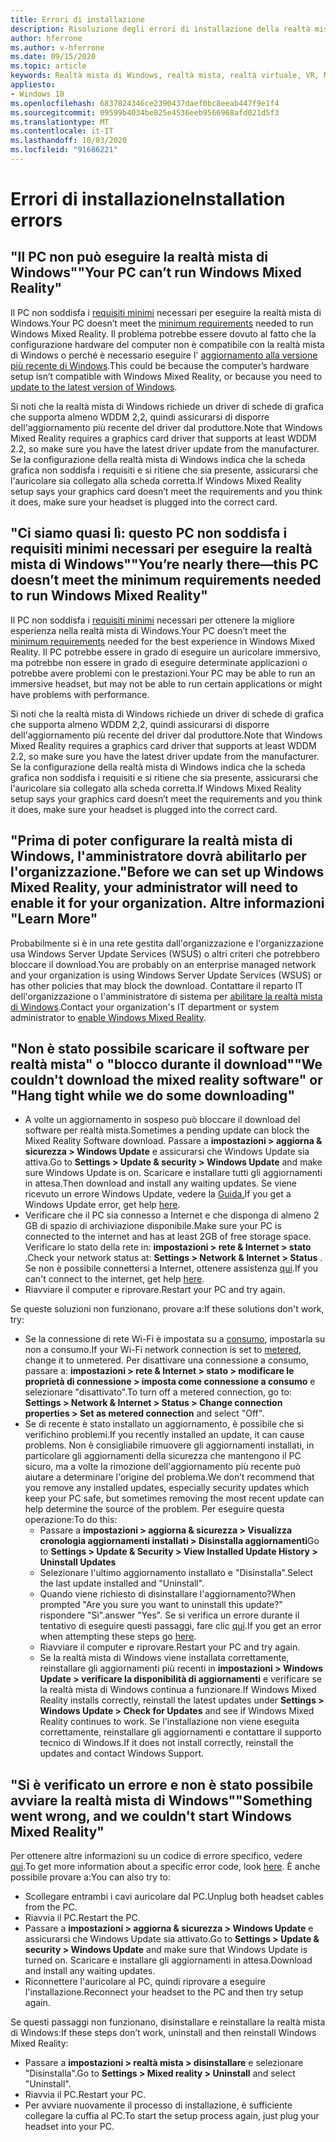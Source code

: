 ```yaml
---
title: Errori di installazione
description: Risoluzione degli errori di installazione della realtà mista di Windows avanzata che va oltre la documentazione del supporto clienti standard.
author: hferrone
ms.author: v-hferrone
ms.date: 09/15/2020
ms.topic: article
keywords: Realtà mista di Windows, realtà mista, realtà virtuale, VR, MR, risoluzione dei problemi, errori, guida, supporto tecnico, installazione
appliesto:
- Windows 10
ms.openlocfilehash: 6837824346ce2390437daef0bc8eeab447f9e1f4
ms.sourcegitcommit: 09599b4034be825e4536eeb9566968afd021d5f3
ms.translationtype: MT
ms.contentlocale: it-IT
ms.lasthandoff: 10/03/2020
ms.locfileid: "91686221"
---
```

# <a name="installation-errors"></a><span data-ttu-id="eb500-104">Errori di installazione</span><span class="sxs-lookup"><span data-stu-id="eb500-104">Installation errors</span></span>

## <a name="your-pc-cant-run-windows-mixed-reality"></a><span data-ttu-id="eb500-105">"Il PC non può eseguire la realtà mista di Windows"</span><span class="sxs-lookup"><span data-stu-id="eb500-105">"Your PC can’t run Windows Mixed Reality"</span></span>

<span data-ttu-id="eb500-106">Il PC non soddisfa i [requisiti minimi](https://support.microsoft.com/en-us/help/4039260/windows-10-mixed-reality-pc-hardware-guidelines) necessari per eseguire la realtà mista di Windows.</span><span class="sxs-lookup"><span data-stu-id="eb500-106">Your PC doesn’t meet the [minimum requirements](https://support.microsoft.com/en-us/help/4039260/windows-10-mixed-reality-pc-hardware-guidelines) needed to run Windows Mixed Reality.</span></span> <span data-ttu-id="eb500-107">Il problema potrebbe essere dovuto al fatto che la configurazione hardware del computer non è compatibile con la realtà mista di Windows o perché è necessario eseguire l' [aggiornamento alla versione più recente di Windows](https://support.microsoft.com/en-us/help/12373/windows-update-faq).</span><span class="sxs-lookup"><span data-stu-id="eb500-107">This could be because the computer’s hardware setup isn’t compatible with Windows Mixed Reality, or because you need to [update to the latest version of Windows](https://support.microsoft.com/en-us/help/12373/windows-update-faq).</span></span> 

<span data-ttu-id="eb500-108">Si noti che la realtà mista di Windows richiede un driver di schede di grafica che supporta almeno WDDM 2,2, quindi assicurarsi di disporre dell'aggiornamento più recente del driver dal produttore.</span><span class="sxs-lookup"><span data-stu-id="eb500-108">Note that Windows Mixed Reality requires a graphics card driver that supports at least WDDM 2.2, so make sure you have the latest driver update from the manufacturer.</span></span> <span data-ttu-id="eb500-109">Se la configurazione della realtà mista di Windows indica che la scheda grafica non soddisfa i requisiti e si ritiene che sia presente, assicurarsi che l'auricolare sia collegato alla scheda corretta.</span><span class="sxs-lookup"><span data-stu-id="eb500-109">If Windows Mixed Reality setup says your graphics card doesn’t meet the requirements and you think it does, make sure your headset is plugged into the correct card.</span></span>

## <a name="youre-nearly-therethis-pc-doesnt-meet-the-minimum-requirements-needed-to-run-windows-mixed-reality"></a><span data-ttu-id="eb500-110">"Ci siamo quasi lì: questo PC non soddisfa i requisiti minimi necessari per eseguire la realtà mista di Windows"</span><span class="sxs-lookup"><span data-stu-id="eb500-110">"You’re nearly there—this PC doesn’t meet the minimum requirements needed to run Windows Mixed Reality"</span></span>

<span data-ttu-id="eb500-111">Il PC non soddisfa i [requisiti minimi](https://support.microsoft.com/en-us/help/4039260/windows-10-mixed-reality-pc-hardware-guidelines) necessari per ottenere la migliore esperienza nella realtà mista di Windows.</span><span class="sxs-lookup"><span data-stu-id="eb500-111">Your PC doesn’t meet the [minimum requirements](https://support.microsoft.com/en-us/help/4039260/windows-10-mixed-reality-pc-hardware-guidelines) needed for the best experience in Windows Mixed Reality.</span></span> <span data-ttu-id="eb500-112">Il PC potrebbe essere in grado di eseguire un auricolare immersivo, ma potrebbe non essere in grado di eseguire determinate applicazioni o potrebbe avere problemi con le prestazioni.</span><span class="sxs-lookup"><span data-stu-id="eb500-112">Your PC may be able to run an immersive headset, but may not be able to run certain applications or might have problems with performance.</span></span>

<span data-ttu-id="eb500-113">Si noti che la realtà mista di Windows richiede un driver di schede di grafica che supporta almeno WDDM 2,2, quindi assicurarsi di disporre dell'aggiornamento più recente del driver dal produttore.</span><span class="sxs-lookup"><span data-stu-id="eb500-113">Note that Windows Mixed Reality requires a graphics card driver that supports at least WDDM 2.2, so make sure you have the latest driver update from the manufacturer.</span></span> <span data-ttu-id="eb500-114">Se la configurazione della realtà mista di Windows indica che la scheda grafica non soddisfa i requisiti e si ritiene che sia presente, assicurarsi che l'auricolare sia collegato alla scheda corretta.</span><span class="sxs-lookup"><span data-stu-id="eb500-114">If Windows Mixed Reality setup says your graphics card doesn’t meet the requirements and you think it does, make sure your headset is plugged into the correct card.</span></span>

## <a name="before-we-can-set-up-windows-mixed-reality-your-administrator-will-need-to-enable-it-for-your-organization-learn-more"></a><span data-ttu-id="eb500-115">"Prima di poter configurare la realtà mista di Windows, l'amministratore dovrà abilitarlo per l'organizzazione.</span><span class="sxs-lookup"><span data-stu-id="eb500-115">"Before we can set up Windows Mixed Reality, your administrator will need to enable it for your organization.</span></span> <span data-ttu-id="eb500-116">Altre informazioni "</span><span class="sxs-lookup"><span data-stu-id="eb500-116">Learn More"</span></span>

<span data-ttu-id="eb500-117">Probabilmente si è in una rete gestita dall'organizzazione e l'organizzazione usa Windows Server Update Services (WSUS) o altri criteri che potrebbero bloccare il download.</span><span class="sxs-lookup"><span data-stu-id="eb500-117">You are probably on an enterprise managed network and your organization is using Windows Server Update Services (WSUS) or has other policies that may block the download.</span></span> <span data-ttu-id="eb500-118">Contattare il reparto IT dell'organizzazione o l'amministratore di sistema per [abilitare la realtà mista di Windows](https://docs.microsoft.com/windows/application-management/manage-windows-mixed-reality#enable).</span><span class="sxs-lookup"><span data-stu-id="eb500-118">Contact your organization's IT department or system administrator to [enable Windows Mixed Reality](https://docs.microsoft.com/windows/application-management/manage-windows-mixed-reality#enable).</span></span>

## <a name="we-couldnt-download-the-mixed-reality-software-or-hang-tight-while-we-do-some-downloading"></a><span data-ttu-id="eb500-119">"Non è stato possibile scaricare il software per realtà mista" o "blocco durante il download"</span><span class="sxs-lookup"><span data-stu-id="eb500-119">"We couldn't download the mixed reality software" or "Hang tight while we do some downloading"</span></span>

* <span data-ttu-id="eb500-120">A volte un aggiornamento in sospeso può bloccare il download del software per realtà mista.</span><span class="sxs-lookup"><span data-stu-id="eb500-120">Sometimes a pending update can block the Mixed Reality Software download.</span></span> <span data-ttu-id="eb500-121">Passare a **impostazioni > aggiorna & sicurezza > Windows Update** e assicurarsi che Windows Update sia attiva.</span><span class="sxs-lookup"><span data-stu-id="eb500-121">Go to **Settings > Update & security > Windows Update** and make sure Windows Update is on.</span></span> <span data-ttu-id="eb500-122">Scaricare e installare tutti gli aggiornamenti in attesa.</span><span class="sxs-lookup"><span data-stu-id="eb500-122">Then download and install any waiting updates.</span></span> <span data-ttu-id="eb500-123">Se viene ricevuto un errore Windows Update, vedere la [Guida.](https://support.microsoft.com/en-us/help/10164/fix-windows-update-errors)</span><span class="sxs-lookup"><span data-stu-id="eb500-123">If you get a Windows Update error, get help [here](https://support.microsoft.com/en-us/help/10164/fix-windows-update-errors).</span></span>
* <span data-ttu-id="eb500-124">Verificare che il PC sia connesso a Internet e che disponga di almeno 2 GB di spazio di archiviazione disponibile.</span><span class="sxs-lookup"><span data-stu-id="eb500-124">Make sure your PC is connected to the internet and has at least 2GB of free storage space.</span></span> <span data-ttu-id="eb500-125">Verificare lo stato della rete in: **impostazioni > rete & Internet > stato** .</span><span class="sxs-lookup"><span data-stu-id="eb500-125">Check your network status at: **Settings > Network & Internet > Status** .</span></span> <span data-ttu-id="eb500-126">Se non è possibile connettersi a Internet, ottenere assistenza [qui](https://support.microsoft.com/en-us/help/10741/windows-10-fix-network-connection-issues).</span><span class="sxs-lookup"><span data-stu-id="eb500-126">If you can't connect to the internet, get help [here](https://support.microsoft.com/en-us/help/10741/windows-10-fix-network-connection-issues).</span></span>  
* <span data-ttu-id="eb500-127">Riavviare il computer e riprovare.</span><span class="sxs-lookup"><span data-stu-id="eb500-127">Restart your PC and try again.</span></span> 

<span data-ttu-id="eb500-128">Se queste soluzioni non funzionano, provare a:</span><span class="sxs-lookup"><span data-stu-id="eb500-128">If these solutions don't work, try:</span></span>
* <span data-ttu-id="eb500-129">Se la connessione di rete Wi-Fi è impostata su a [consumo](https://support.microsoft.com/en-us/help/17452/windows-metered-internet-connections-faq), impostarla su non a consumo.</span><span class="sxs-lookup"><span data-stu-id="eb500-129">If your Wi-Fi network connection is set to [metered](https://support.microsoft.com/en-us/help/17452/windows-metered-internet-connections-faq), change it to unmetered.</span></span> <span data-ttu-id="eb500-130">Per disattivare una connessione a consumo, passare a: **impostazioni > rete & Internet > stato > modificare le proprietà di connessione > imposta come connessione a consumo** e selezionare "disattivato".</span><span class="sxs-lookup"><span data-stu-id="eb500-130">To turn off a metered connection, go to: **Settings > Network & Internet > Status > Change connection properties > Set as metered connection** and select "Off".</span></span>  
* <span data-ttu-id="eb500-131">Se di recente è stato installato un aggiornamento, è possibile che si verifichino problemi.</span><span class="sxs-lookup"><span data-stu-id="eb500-131">If you recently installed an update, it can cause problems.</span></span> <span data-ttu-id="eb500-132">Non è consigliabile rimuovere gli aggiornamenti installati, in particolare gli aggiornamenti della sicurezza che mantengono il PC sicuro, ma a volte la rimozione dell'aggiornamento più recente può aiutare a determinare l'origine del problema.</span><span class="sxs-lookup"><span data-stu-id="eb500-132">We don’t recommend that you remove any installed updates, especially security updates which keep your PC safe, but sometimes removing the most recent update can help determine the source of the problem.</span></span> <span data-ttu-id="eb500-133">Per eseguire questa operazione:</span><span class="sxs-lookup"><span data-stu-id="eb500-133">To do this:</span></span> 
    * <span data-ttu-id="eb500-134">Passare a **impostazioni > aggiorna & sicurezza > Visualizza cronologia aggiornamenti installati > Disinstalla aggiornamenti**</span><span class="sxs-lookup"><span data-stu-id="eb500-134">Go to **Settings > Update & Security > View Installed Update History > Uninstall Updates**</span></span>
    * <span data-ttu-id="eb500-135">Selezionare l'ultimo aggiornamento installato e "Disinstalla".</span><span class="sxs-lookup"><span data-stu-id="eb500-135">Select the last update installed and "Uninstall".</span></span>
    * <span data-ttu-id="eb500-136">Quando viene richiesto di disinstallare l'aggiornamento?</span><span class="sxs-lookup"><span data-stu-id="eb500-136">When prompted "Are you sure you want to uninstall this update?"</span></span> <span data-ttu-id="eb500-137">rispondere "Sì".</span><span class="sxs-lookup"><span data-stu-id="eb500-137">answer "Yes".</span></span> <span data-ttu-id="eb500-138">Se si verifica un errore durante il tentativo di eseguire questi passaggi, fare clic [qui](https://support.microsoft.com/en-us/help/10164/fix-windows-update-errors).</span><span class="sxs-lookup"><span data-stu-id="eb500-138">If you get an error when attempting these steps go [here](https://support.microsoft.com/en-us/help/10164/fix-windows-update-errors).</span></span> 
    * <span data-ttu-id="eb500-139">Riavviare il computer e riprovare.</span><span class="sxs-lookup"><span data-stu-id="eb500-139">Restart your PC and try again.</span></span> 
    * <span data-ttu-id="eb500-140">Se la realtà mista di Windows viene installata correttamente, reinstallare gli aggiornamenti più recenti in **impostazioni > Windows Update > verificare la disponibilità di aggiornamenti** e verificare se la realtà mista di Windows continua a funzionare.</span><span class="sxs-lookup"><span data-stu-id="eb500-140">If Windows Mixed Reality installs correctly, reinstall the latest updates under **Settings > Windows Update > Check for Updates** and see if Windows Mixed Reality continues to work.</span></span> <span data-ttu-id="eb500-141">Se l'installazione non viene eseguita correttamente, reinstallare gli aggiornamenti e contattare il supporto tecnico di Windows.</span><span class="sxs-lookup"><span data-stu-id="eb500-141">If it does not install correctly, reinstall the updates and contact Windows Support.</span></span> 

## <a name="something-went-wrong-and-we-couldnt-start-windows-mixed-reality"></a><span data-ttu-id="eb500-142">"Si è verificato un errore e non è stato possibile avviare la realtà mista di Windows"</span><span class="sxs-lookup"><span data-stu-id="eb500-142">"Something went wrong, and we couldn't start Windows Mixed Reality"</span></span>
<span data-ttu-id="eb500-143">Per ottenere altre informazioni su un codice di errore specifico, vedere [qui](error-codes.md).</span><span class="sxs-lookup"><span data-stu-id="eb500-143">To get more information about a specific error code, look [here](error-codes.md).</span></span> <span data-ttu-id="eb500-144">È anche possibile provare a:</span><span class="sxs-lookup"><span data-stu-id="eb500-144">You can also try to:</span></span>

* <span data-ttu-id="eb500-145">Scollegare entrambi i cavi auricolare dal PC.</span><span class="sxs-lookup"><span data-stu-id="eb500-145">Unplug both headset cables from the PC.</span></span>
* <span data-ttu-id="eb500-146">Riavvia il PC.</span><span class="sxs-lookup"><span data-stu-id="eb500-146">Restart the PC.</span></span>
* <span data-ttu-id="eb500-147">Passare a **impostazioni > aggiorna & sicurezza > Windows Update** e assicurarsi che Windows Update sia attivato.</span><span class="sxs-lookup"><span data-stu-id="eb500-147">Go to **Settings > Update & security > Windows Update** and make sure that Windows Update is turned on.</span></span> <span data-ttu-id="eb500-148">Scaricare e installare gli aggiornamenti in attesa.</span><span class="sxs-lookup"><span data-stu-id="eb500-148">Download and install any waiting updates.</span></span>
* <span data-ttu-id="eb500-149">Riconnettere l'auricolare al PC, quindi riprovare a eseguire l'installazione.</span><span class="sxs-lookup"><span data-stu-id="eb500-149">Reconnect your headset to the PC and then try setup again.</span></span>

<span data-ttu-id="eb500-150">Se questi passaggi non funzionano, disinstallare e reinstallare la realtà mista di Windows:</span><span class="sxs-lookup"><span data-stu-id="eb500-150">If these steps don’t work, uninstall and then reinstall Windows Mixed Reality:</span></span>
* <span data-ttu-id="eb500-151">Passare a **impostazioni > realtà mista > disinstallare** e selezionare "Disinstalla".</span><span class="sxs-lookup"><span data-stu-id="eb500-151">Go to **Settings > Mixed reality > Uninstall** and select "Uninstall".</span></span> 
* <span data-ttu-id="eb500-152">Riavvia il PC.</span><span class="sxs-lookup"><span data-stu-id="eb500-152">Restart your PC.</span></span> 
* <span data-ttu-id="eb500-153">Per avviare nuovamente il processo di installazione, è sufficiente collegare la cuffia al PC.</span><span class="sxs-lookup"><span data-stu-id="eb500-153">To start the setup process again, just plug your headset into your PC.</span></span>
